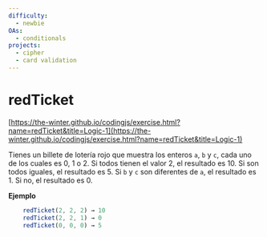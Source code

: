 ```yaml
---
difficulty:
  - newbie
OAs:
  - conditionals
projects:
  - cipher
  - card validation
---
```


# redTicket

[https://the-winter.github.io/codingjs/exercise.html?name=redTicket&title=Logic-1](https://the-winter.github.io/codingjs/exercise.html?name=redTicket&title=Logic-1)

Tienes un billete de lotería rojo que muestra los enteros `a`, `b` y `c`, cada uno
de los cuales es 0, 1 o 2. Si todos tienen el valor 2, el resultado es 10.
Si son todos iguales, el resultado es 5. Si `b` y `c` son diferentes de `a`, el
resultado es 1. Si no, el resultado es 0.

__Ejemplo__

```js
    redTicket(2, 2, 2) → 10
    redTicket(2, 2, 1) → 0
    redTicket(0, 0, 0) → 5
```
